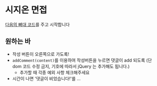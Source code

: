 # 시지온 면접

<a href="./coding-example.html">다음의 뼈대 코드</a>를 주고 시작합니다

## 원하는 바

* 작성 버튼이 오른쪽으로 가도록!
* `addComment(content)`를 이용하여 작성버튼을 누르면 댓글이 add 되도록 (단 dom 코드 수정 금지, 기호에 따라서 jQuery 는 추가해도 됩니다.)
  * 추가할 때 각종 예외 사항 체크해주세요
* 시간이 나면 '댓글이 비었습니다!'를 ...

